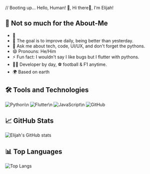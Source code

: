 // Booting up... Hello, Human! 🤖, Hi there👋, I'm Elijah!

## 🚀 Not so much for the About-Me
- 🔭 
- 🌱 The goal is to improve daily, being better than yesterday.
- 💬 Ask me about tech, code, UI/UX, and don't forget the pythons.
- 😄 Pronouns: He/Him
- ⚡ Fun fact: I wouldn't say I like bugs but I flutter with pythons.
- 👨‍💻 Developer by day, ⚽ football & F1 anytime.
- 🌍 Based on earth



## 🛠️ Tools and Technologies
![Python](https://img.shields.io/badge/-Python-3776AB?style=flat&logo=python&logoColor=white)\n
![Flutter](https://img.shields.io/badge/-Flutter-02569B?style=flat&logo=flutter&logoColor=white)\n
![JavaScript](https://img.shields.io/badge/-JavaScript-F7DF1E?style=flat&logo=javascript&logoColor=black)\n
![GitHub](https://img.shields.io/badge/-GitHub-181717?style=flat&logo=github)

## 📈 GitHub Stats
![Elijah's GitHub stats](https://github-readme-stats.vercel.app/api?username=MwesigwaElijahK&show_icons=true&theme=radical)

## 📊 Top Languages
![Top Langs](https://github-readme-stats.vercel.app/api/top-langs/?username=MwesigwaElijahK&layout=compact&theme=radical)
